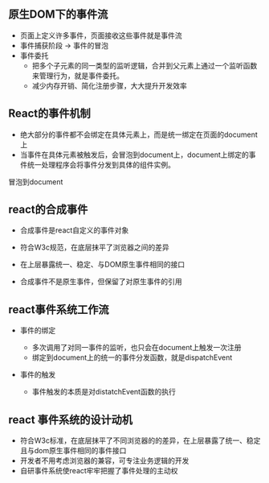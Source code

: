 ## 原生DOM下的事件流
- 页面上定义许多事件，页面接收这些事件就是事件流
- 事件捕获阶段 -> 事件的冒泡
- 事件委托
  - 把多个子元素的同一类型的监听逻辑，合并到父元素上通过一个监听函数来管理行为，就是事件委托。
  - 减少内存开销、简化注册步骤，大大提升开发效率


## React的事件机制
- 绝大部分的事件都不会绑定在具体元素上，而是统一绑定在页面的document上
- 当事件在具体元素被触发后，会冒泡到document上，document上绑定的事件统一处理程序会将事件分发到具体的组件实例。

冒泡到document

## react的合成事件
- 合成事件是react自定义的事件对象

- 符合W3c规范，在底层抹平了浏览器之间的差异
- 在上层暴露统一、稳定、与DOM原生事件相同的接口
- 合成事件不是原生事件，但保留了对原生事件的引用

## react事件系统工作流
- 事件的绑定
  * 多次调用了对同一事件的监听，也只会在document上触发一次注册
  * 绑定到document上的统一的事件分发函数，就是dispatchEvent

- 事件的触发
  * 事件触发的本质是对distatchEvent函数的执行

## react 事件系统的设计动机
- 符合W3c标准，在底层抹平了不同浏览器的的差异，在上层暴露了统一、稳定且与dom原生事件相同的事件接口
- 开发者不用考虑浏览器的兼容，可专注业务逻辑的开发
- 自研事件系统使react牢牢把握了事件处理的主动权
